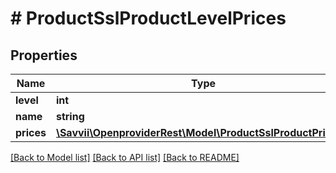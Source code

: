 # # ProductSslProductLevelPrices

## Properties

Name | Type | Description | Notes
------------ | ------------- | ------------- | -------------
**level** | **int** |  | [optional]
**name** | **string** |  | [optional]
**prices** | [**\Savvii\OpenproviderRest\Model\ProductSslProductPrices[]**](ProductSslProductPrices.md) |  | [optional]

[[Back to Model list]](../../README.md#models) [[Back to API list]](../../README.md#endpoints) [[Back to README]](../../README.md)
